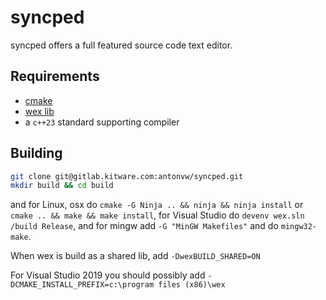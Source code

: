 # syncped

syncped offers a full featured source code text editor.

## Requirements

- [cmake](http://www.cmake.org/)
- [wex lib](https://github.com/antonvw/wex/)
- a `c++23` standard supporting compiler

## Building

```bash
git clone git@gitlab.kitware.com:antonvw/syncped.git
mkdir build && cd build
```

and for Linux, osx do
  `cmake -G Ninja .. && ninja && ninja install` or
  `cmake .. && make && make install`,
for Visual Studio do
  `devenv wex.sln /build Release`,
and for mingw add `-G "MinGW Makefiles"` and do `mingw32-make`.

When wex is build as a shared lib, add
`-DwexBUILD_SHARED=ON`

For Visual Studio 2019 you should possibly add
`-DCMAKE_INSTALL_PREFIX=c:\program files (x86)\wex`
